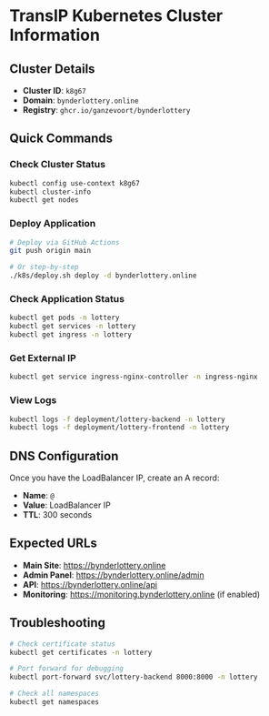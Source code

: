 # TransIP Kubernetes Cluster Information

## Cluster Details

- **Cluster ID**: `k8g67`
- **Domain**: `bynderlottery.online`
- **Registry**: `ghcr.io/ganzevoort/bynderlottery`

## Quick Commands

### Check Cluster Status

```bash
kubectl config use-context k8g67
kubectl cluster-info
kubectl get nodes
```

### Deploy Application

```bash
# Deploy via GitHub Actions
git push origin main

# Or step-by-step
./k8s/deploy.sh deploy -d bynderlottery.online
```

### Check Application Status

```bash
kubectl get pods -n lottery
kubectl get services -n lottery
kubectl get ingress -n lottery
```

### Get External IP

```bash
kubectl get service ingress-nginx-controller -n ingress-nginx
```

### View Logs

```bash
kubectl logs -f deployment/lottery-backend -n lottery
kubectl logs -f deployment/lottery-frontend -n lottery
```

## DNS Configuration

Once you have the LoadBalancer IP, create an A record:

- **Name**: `@`
- **Value**: LoadBalancer IP
- **TTL**: 300 seconds

## Expected URLs

- **Main Site**: https://bynderlottery.online
- **Admin Panel**: https://bynderlottery.online/admin
- **API**: https://bynderlottery.online/api
- **Monitoring**: https://monitoring.bynderlottery.online (if enabled)

## Troubleshooting

```bash
# Check certificate status
kubectl get certificates -n lottery

# Port forward for debugging
kubectl port-forward svc/lottery-backend 8000:8000 -n lottery

# Check all namespaces
kubectl get namespaces
```
